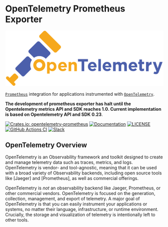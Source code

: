 # OpenTelemetry Prometheus Exporter

![OpenTelemetry — An observability framework for cloud-native software.][splash]

[splash]: https://raw.githubusercontent.com/open-telemetry/opentelemetry-rust/main/assets/logo-text.png

[`Prometheus`] integration for applications instrumented with [`OpenTelemetry`]. 

**The development of prometheus exporter has halt until the Opentelemetry metrics API and SDK reaches 1.0. Current 
implementation is based on Opentelemetry API and SDK 0.23**.

[![Crates.io: opentelemetry-prometheus](https://img.shields.io/crates/v/opentelemetry-prometheus.svg)](https://crates.io/crates/opentelemetry-prometheus)
[![Documentation](https://docs.rs/opentelemetry-prometheus/badge.svg)](https://docs.rs/opentelemetry-prometheus)
[![LICENSE](https://img.shields.io/crates/l/opentelemetry-prometheus)](./LICENSE)
[![GitHub Actions CI](https://github.com/open-telemetry/opentelemetry-rust/workflows/CI/badge.svg)](https://github.com/open-telemetry/opentelemetry-rust/actions?query=workflow%3ACI+branch%3Amain)
[![Slack](https://img.shields.io/badge/slack-@cncf/otel/rust-brightgreen.svg?logo=slack)](https://cloud-native.slack.com/archives/C03GDP0H023)

## OpenTelemetry Overview

OpenTelemetry is an Observability framework and toolkit designed to create and
manage telemetry data such as traces, metrics, and logs. OpenTelemetry is
vendor- and tool-agnostic, meaning that it can be used with a broad variety of
Observability backends, including open source tools like [Jaeger] and
[Prometheus], as well as commercial offerings.

OpenTelemetry is *not* an observability backend like Jaeger, Prometheus, or other
commercial vendors. OpenTelemetry is focused on the generation, collection,
management, and export of telemetry. A major goal of OpenTelemetry is that you
can easily instrument your applications or systems, no matter their language,
infrastructure, or runtime environment. Crucially, the storage and visualization
of telemetry is intentionally left to other tools.

[`Prometheus`]: https://prometheus.io
[`OpenTelemetry`]: https://crates.io/crates/opentelemetry

